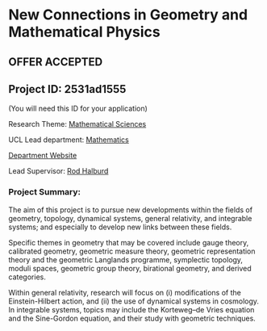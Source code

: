 # New Connections in Geometry and Mathematical Physics

## **OFFER ACCEPTED**

## Project ID: **2531ad1555**
(You will need this ID for your application)

Research Theme: [Mathematical Sciences](../themes/mathematical-sciences.md)

UCL Lead department: [Mathematics](../departments/mathematics.md)

[Department Website](https://www.ucl.ac.uk/maths)

Lead Supervisor: [Rod Halburd](https://profiles.ucl.ac.uk/2219)

### Project Summary:

The aim of this project is to pursue new developments within the fields of geometry, topology, dynamical systems, general relativity, and integrable systems; and especially to develop new links between these fields. 

 Specific themes in geometry that may be covered include gauge theory, calibrated geometry, geometric measure theory, geometric representation theory and the geometric Langlands programme, symplectic topology, moduli spaces, geometric group theory, birational geometry, and derived categories.  

Within general relativity, research will focus on (i) modifications of the Einstein-Hilbert action, and (ii) the use of dynamical systems in cosmology. In integrable systems, topics may include the Korteweg–de Vries equation and the Sine-Gordon equation, and their study with geometric techniques.
